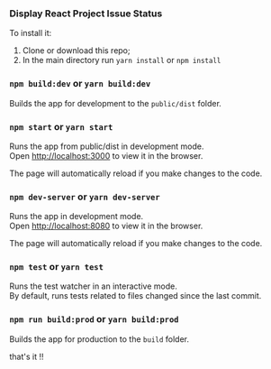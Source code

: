### Display React Project Issue Status

To install it:
1) Clone or download this repo;
2) In the main directory run ``yarn install`` or ``npm install``

### `npm build:dev` or `yarn build:dev`
Builds the app for development to the `public/dist` folder.<br>

### `npm start` or `yarn start`
Runs the app from public/dist in development mode.<br>
Open [http://localhost:3000](http://localhost:3000) to view it in the browser.

The page will automatically reload if you make changes to the code.<br>

### `npm dev-server` or `yarn dev-server`
Runs the app in development mode.<br>
Open [http://localhost:8080](http://localhost:8080) to view it in the browser.

The page will automatically reload if you make changes to the code.<br>

### `npm test` or `yarn test`

Runs the test watcher in an interactive mode.<br>
By default, runs tests related to files changed since the last commit.

### `npm run build:prod` or `yarn build:prod`

Builds the app for production to the `build` folder.<br>

that's it !!
